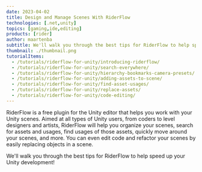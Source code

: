 ```yaml
---
date: 2023-04-02
title: Design and Manage Scenes With RiderFlow
technologies: [.net,unity]
topics: [gaming,ide,editing]
products: [rider]
author: maartenba
subtitle: We'll walk you through the best tips for RiderFlow to help speed up your Unity development!
thumbnail: ./thumbnail.png
tutorialItems:
  - /tutorials/riderflow-for-unity/introducing-riderflow/
  - /tutorials/riderflow-for-unity/search-everywhere/
  - /tutorials/riderflow-for-unity/hierarchy-bookmarks-camera-presets/
  - /tutorials/riderflow-for-unity/adding-assets-to-scene/
  - /tutorials/riderflow-for-unity/find-asset-usages/
  - /tutorials/riderflow-for-unity/replace-assets/
  - /tutorials/riderflow-for-unity/code-editing/
---
```


RiderFlow is a free plugin for the Unity editor that helps you work with your Unity scenes.
Aimed at all types of Unity users, from coders to level designers and artists, RiderFlow will help you organize your scenes,
search for assets and usages, find usages of those assets, quickly move around your scenes, and more.
You can even edit code and refactor your scenes by easily replacing objects in a scene.

We'll walk you through the best tips for RiderFlow to help speed up your Unity development!
